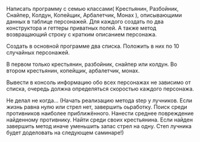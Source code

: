 Написать программу с семью классами( Крестьянин, Разбойник, Снайпер, Колдун, Копейщик, Арбалетчик, Монах ), описывающими данных в таблице персонажей. Для каждого создать по два конструктора и геттеры приватных полей. А также метод возвращающий строку с кратким описанием персонажа.

Создать в основной программе два списка. Положить в них по 10 случайных персонажей.

В первом только крестьянин, разбойник, снайпер или колдун. Во втором крестьянин, копейщик, арбалетчик, монах.

Вывести в консоль информацию обо всех персонажах не зависимо от списка, очередь должна определяться скоростью каждого персонажа.

Не делал не когда... (Начать реализацию метода step у лучников. Если жизнь равна нулю или стрел нет, завершить оьработку. Поиск среди противников наиболее приближённого. Нанести среднее повреждение найденному противнику. Найти среди своих крестьянина. Если найден завершить метод иначе уменьшить запас стрел на одну. Степ лучника будет доделовать на следующем саминаре!)